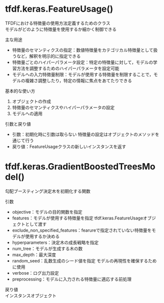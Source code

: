 # tfdf.keras.FeatureUsage()
TFDFにおける特徴量の使用方法定義するためのクラス  
モデルがどのように特徴量を使用するか細かく制御できる

主な用途
- 特徴量のセマンティクスの指定：数値特徴量をカテゴリカル特徴量として扱うなど，解釈を明示的に指定できる
- 特徴量ごとのハイパーパラメータ設定：特定の特徴量に対して，モデルの学習方法を調整するためのハイパーパラメータを設定可能
- モデルへの入力特徴量制限：モデルが使用する特徴量を制限することで，モデルの複雑さ調整したり，特定の情報に焦点をあてたりできる

基本的な使い方
1. オブジェクトの作成
2. 特徴量のセマンティクスやハイパーパラメータの設定
3. モデルへの適用

引数と戻り値  
- 引数：初期化時に引数は取らない 特徴量の設定はオブジェクトのメソッドを通じて行う
- 戻り値：FeatureUsageクラスの新しいインスタンスを返す

# tfdf.keras.GradientBoostedTreesModel()
勾配ブースティング決定木を初期化する関数  

引数  
- objective：モデルの目的関数を指定
- features：モデルが使用する特徴量を指定 tfdf.keras.FeatureUsageオブジェクトとして渡す
- exclude_non_specified_features：fearureで指定されていない特徴量をモデルが使用するか決める
- hyperparameters：決定木の成長戦略を指定
- num_tree：モデルが生成する木の数
- max_depth：最大深度
- random_seed：乱数生成のシード値を指定 モデルの再現性を確保するために使用
- verbose：ログ出力設定
- preprocessing：モデルに入力される特徴量に適応する前処理

戻り値  
インスタンスオブジェクト
